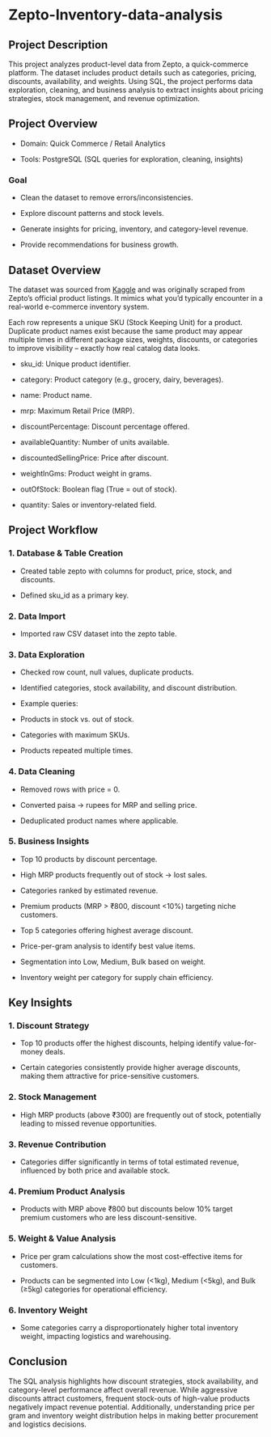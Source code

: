 # Zepto-Inventory-data-analysis

## Project Description
This project analyzes product-level data from Zepto, a quick-commerce platform. The dataset includes product details such as categories, pricing, discounts, availability, and weights. Using SQL, the project performs data exploration, cleaning, and business analysis to extract insights about pricing strategies, stock management, and revenue optimization.

## Project Overview

 - Domain: Quick Commerce / Retail Analytics

 - Tools: PostgreSQL (SQL queries for exploration, cleaning, insights)

### Goal

 - Clean the dataset to remove errors/inconsistencies.

 - Explore discount patterns and stock levels.

 - Generate insights for pricing, inventory, and category-level revenue.

 - Provide recommendations for business growth.

## Dataset Overview
The dataset was sourced from [Kaggle](https://www.kaggle.com/datasets/palvinder2006/zepto-inventory-dataset/data?select=zepto_v2.csv) and was originally scraped from Zepto’s official product listings. It mimics what you’d typically encounter in a real-world e-commerce inventory system.

Each row represents a unique SKU (Stock Keeping Unit) for a product. Duplicate product names exist because the same product may appear multiple times in different package sizes, weights, discounts, or categories to improve visibility – exactly how real catalog data looks.

  - sku_id: Unique product identifier.

  - category: Product category (e.g., grocery, dairy, beverages).

  - name: Product name.

  - mrp: Maximum Retail Price (MRP).

  - discountPercentage: Discount percentage offered.

  - availableQuantity: Number of units available.

  - discountedSellingPrice: Price after discount.

  - weightInGms: Product weight in grams.

  - outOfStock: Boolean flag (True = out of stock).

  - quantity: Sales or inventory-related field.

## Project Workflow

### 1. Database & Table Creation

 - Created table zepto with columns for product, price, stock, and discounts.

 - Defined sku_id as a primary key.

### 2. Data Import

 - Imported raw CSV dataset into the zepto table.

### 3. Data Exploration

 - Checked row count, null values, duplicate products.

 - Identified categories, stock availability, and discount distribution.

 - Example queries:

  - Products in stock vs. out of stock.

  - Categories with maximum SKUs.

  - Products repeated multiple times.

### 4. Data Cleaning

 - Removed rows with price = 0.

 - Converted paisa → rupees for MRP and selling price.

 - Deduplicated product names where applicable.

### 5. Business Insights

 - Top 10 products by discount percentage.

 - High MRP products frequently out of stock → lost sales.

 - Categories ranked by estimated revenue.

 - Premium products (MRP > ₹800, discount <10%) targeting niche customers.

 - Top 5 categories offering highest average discount.

 - Price-per-gram analysis to identify best value items.

 - Segmentation into Low, Medium, Bulk based on weight.

 - Inventory weight per category for supply chain efficiency.

## Key Insights

### 1. Discount Strategy

 - Top 10 products offer the highest discounts, helping identify value-for-money deals.

 - Certain categories consistently provide higher average discounts, making them attractive for price-sensitive customers.

### 2. Stock Management

 - High MRP products (above ₹300) are frequently out of stock, potentially leading to missed revenue opportunities.

### 3. Revenue Contribution

 - Categories differ significantly in terms of total estimated revenue, influenced by both price and available stock.

### 4. Premium Product Analysis

 - Products with MRP above ₹800 but discounts below 10% target premium customers who are less discount-sensitive.

### 5. Weight & Value Analysis

 - Price per gram calculations show the most cost-effective items for customers.

 - Products can be segmented into Low (<1kg), Medium (<5kg), and Bulk (≥5kg) categories for operational efficiency.

### 6. Inventory Weight

 - Some categories carry a disproportionately higher total inventory weight, impacting logistics and warehousing.

## Conclusion

The SQL analysis highlights how discount strategies, stock availability, and category-level performance affect overall revenue. While aggressive discounts attract customers, frequent stock-outs of high-value products negatively impact revenue potential. Additionally, understanding price per gram and inventory weight distribution helps in making better procurement and logistics decisions.

